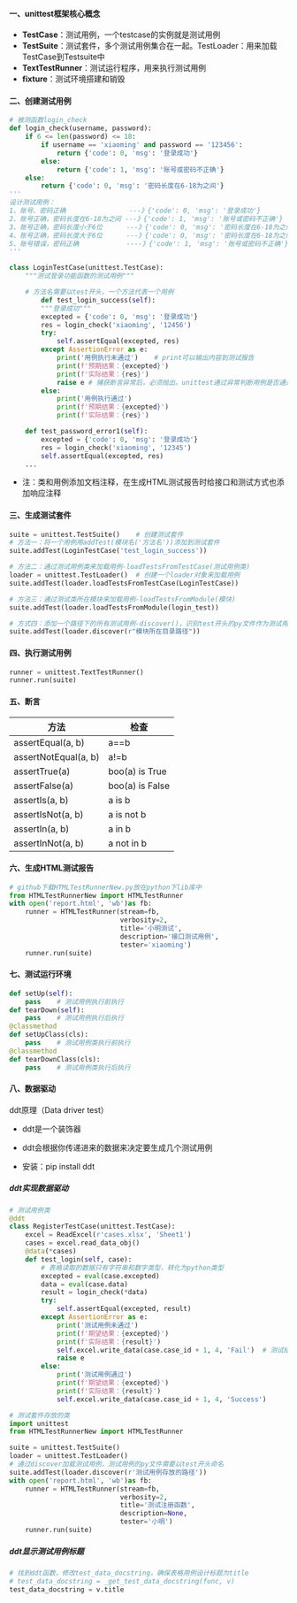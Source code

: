 #### 一、unittest框架核心概念

- **TestCase**：测试用例，一个testcase的实例就是测试用例
- **TestSuite**：测试套件，多个测试用例集合在一起。TestLoader：用来加载TestCase到Testsuite中
- **TextTestRunner**：测试运行程序，用来执行测试用例
- **fixture**：测试环境搭建和销毁

#### 二、创建测试用例

```python
# 被测函数login_check
def login_check(username, password):
    if 6 <= len(password) <= 18:
        if username == 'xiaoming' and password == '123456':
            return {'code': 0, 'msg': '登录成功'}
        else:
            return {'code': 1, 'msg': '账号或密码不正确'}
    else:
        return {'code': 0, 'msg': '密码长度在6-18为之间'}
'''
设计测试用例：
1、账号、密码正确                ---》{'code': 0, 'msg': '登录成功'}
2、账号正确，密码长度在6-18为之间 ---》{'code': 1, 'msg': '账号或密码不正确'}
3、账号正确，密码长度小于6位      ---》{'code': 0, 'msg': '密码长度在6-18为之间'}
4、账号正确，密码长度大于6位      ---》{'code': 0, 'msg': '密码长度在6-18为之间'}
5、账号错误，密码正确            ----》{'code': 1, 'msg': '账号或密码不正确'}
'''
```

```python
class LoginTestCase(unittest.TestCase):
    """测试登录功能函数的测试用例"""

    # 方法名需要以test开头，一个方法代表一个用例
        def test_login_success(self):
        """登录成功"""
        excepted = {'code': 0, 'msg': '登录成功'}
        res = login_check('xiaoming', '12456')
        try:
            self.assertEqual(excepted, res)	
        except AssertionError as e:
            print('用例执行未通过')	# print可以输出内容到测试报告
            print(f'预期结果：{excepted}')
            print(f'实际结果：{res}')
            raise e	# 捕获断言异常后，必须抛出。unittest通过异常判断用例是否通过
        else:
            print('用例执行通过')
            print(f'预期结果：{excepted}')
            print(f'实际结果：{res}')

    def test_password_error1(self):
        excepted = {'code': 0, 'msg': '登录成功'}
        res = login_check('xiaoming', '12345')
        self.assertEqual(excepted, res)
    ...
```

- 注：类和用例添加文档注释，在生成HTML测试报告时给接口和测试方式也添加响应注释

#### 三、生成测试套件

```python
suite = unittest.TestSuite()	# 创建测试套件
# 方法一：将一个用例用addTest(模块名('方法名'))添加到测试套件
suite.addTest(LoginTestCase('test_login_success'))

# 方法二：通过测试用例类来加载用例-loadTestsFromTestCase(测试用例类)
loader = unittest.TestLoader()	# 创建一个loader对象来加载用例
suite.addTest(loader.loadTestsFromTestCase(LoginTestCase))

# 方法三：通过测试类所在模块来加载用例-loadTestsFromModule(模块)
suite.addTest(loader.loadTestsFromModule(login_test))

# 方式四：添加一个路径下的所有测试用例-discover()，识别test开头的py文件作为测试用例
suite.addTest(loader.discover(r"模块所在目录路径"))
```

#### 四、执行测试用例

```python
runner = unittest.TextTestRunner()
runner.run(suite)
```

#### 五、断言

| 方法                 | 检查            |
| -------------------- | --------------- |
| assertEqual(a, b)    | a==b            |
| assertNotEqual(a, b) | a!=b            |
| assertTrue(a)        | boo(a) is True  |
| assertFalse(a)       | boo(a) is False |
| assertIs(a, b)       | a is b          |
| assertIsNot(a, b)    | a is not b      |
| assertIn(a, b)       | a in b          |
| assertInNot(a, b)    | a not in b      |

#### 六、生成HTML测试报告

```python
# github下载HTMLTestRunnerNew.py放在python下lib库中
from HTMLTestRunnerNew import HTMLTestRunner
with open('report.html', 'wb')as fb:
    runner = HTMLTestRunner(stream=fb,
                            verbosity=2,
                            title='小明测试',
                            description='接口测试用例',
                            tester='xiaoming')
    runner.run(suite)
```

#### 七、测试运行环境

```python
def setUp(self):
	pass	# 测试用例执行前执行
def tearDown(self):
    pass	# 测试用例执行后执行
@classmethod
def setUpClass(cls):
    pass	# 测试用例类执行前执行
@classmethod
def tearDownClass(cls):
    pass	# 测试用例类执行后执行
```

#### 八、数据驱动

ddt原理（Data driver test）

- ddt是一个装饰器

- ddt会根据你传递进来的数据来决定要生成几个测试用例

- 安装：pip install ddt


##### ddt实现数据驱动

```python
# 测试用例类
@ddt
class RegisterTestCase(unittest.TestCase):
    excel = ReadExcel(r'cases.xlsx', 'Sheet1')	
    cases = excel.read_data_obj()
    @data(*cases)
    def test_login(self, case):
        # 表格读取的数据只有字符串和数字类型，转化为python类型
        excepted = eval(case.excepted)	
        data = eval(case.data)
        result = login_check(*data)
        try:
            self.assertEqual(excepted, result)
        except AssertionError as e:
            print('测试用例未通过')
            print(f'期望结果：{excepted}')
            print(f'实际结果：{result}')
            self.excel.write_data(case.case_id + 1, 4, 'Fail')	# 测试结果写入到excel
            raise e
        else:
            print('测试用例通过')
            print(f'期望结果：{excepted}')
            print(f'实际结果：{result}')
            self.excel.write_data(case.case_id + 1, 4, 'Success')
```

```python
# 测试套件存放的类
import unittest
from HTMLTestRunnerNew import HTMLTestRunner

suite = unittest.TestSuite()
loader = unittest.TestLoader()
# 通过discover加载测试用例，测试用例的py文件需要以test开头命名
suite.addTest(loader.discover(r'测试用例存放的路径'))
with open('report.html', 'wb')as fb:
    runner = HTMLTestRunner(stream=fb,
                            verbosity=2,
                            title='测试注册函数',
                            description=None,
                            tester='小明')
    runner.run(suite)
```

##### ddt显示测试用例标题

```python
# 找到ddt函数，修改test_data_docstring，确保表格用例设计标题为title
# test_data_docstring = _get_test_data_docstring(func, v)
test_data_docstring = v.title
```

